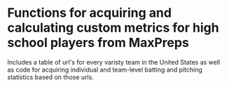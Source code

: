 # Functions for acquiring and calculating custom metrics for high school players from MaxPreps
Includes a table of url's for every varisty team in the United States as well as code for acquiring individual and team-level batting and pitching statistics based on those urls.
